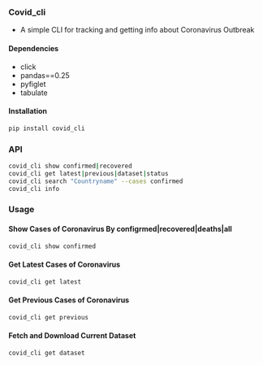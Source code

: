 ### Covid_cli

- A simple CLI for tracking and getting info about Coronavirus Outbreak

#### Dependencies

- click
- pandas==0.25
- pyfiglet
- tabulate

#### Installation

```bash
pip install covid_cli
```

### API

```bash
covid_cli show confirmed|recovered
covid_cli get latest|previous|dataset|status
covid_cli search "Countryname" --cases confirmed
covid_cli info
```

### Usage

#### Show Cases of Coronavirus By configrmed|recovered|deaths|all

```bash
covid_cli show confirmed
```

#### Get Latest Cases of Coronavirus

```bash
covid_cli get latest
```

#### Get Previous Cases of Coronavirus

```bash
covid_cli get previous
```

#### Fetch and Download Current Dataset

```bash
covid_cli get dataset
```
